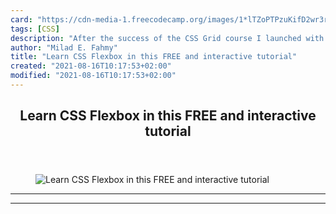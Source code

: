 ```yaml
---
card: "https://cdn-media-1.freecodecamp.org/images/1*lTZoPTPzuKifD2wr3rUETw.png"
tags: [CSS]
description: "After the success of the CSS Grid course I launched with free"
author: "Milad E. Fahmy"
title: "Learn CSS Flexbox in this FREE and interactive tutorial"
created: "2021-08-16T10:17:53+02:00"
modified: "2021-08-16T10:17:53+02:00"
---
```

<div class="site-wrapper">
<main id="site-main" class="site-main outer">
<div class="inner">
<article class="post-full post tag-css tag-web-development tag-design tag-startup tag-web-design ">
<header class="post-full-header">
<h1 class="post-full-title">Learn CSS Flexbox in this FREE and interactive tutorial</h1>
</header>
<figure class="post-full-image">
<picture>
<source media="(max-width: 700px)" sizes="1px" srcset="data:image/gif;base64,R0lGODlhAQABAIAAAAAAAP///yH5BAEAAAAALAAAAAABAAEAAAIBRAA7 1w">
<source media="(min-width: 701px)" sizes="(max-width: 800px) 400px,
(max-width: 1170px) 700px,
1400px" srcset="https://cdn-media-1.freecodecamp.org/images/1*lTZoPTPzuKifD2wr3rUETw.png 300w,
https://cdn-media-1.freecodecamp.org/images/1*lTZoPTPzuKifD2wr3rUETw.png 600w,
https://cdn-media-1.freecodecamp.org/images/1*lTZoPTPzuKifD2wr3rUETw.png 1000w,
https://cdn-media-1.freecodecamp.org/images/1*lTZoPTPzuKifD2wr3rUETw.png 2000w">
<img onerror="this.style.display='none'" src="https://cdn-media-1.freecodecamp.org/images/1*lTZoPTPzuKifD2wr3rUETw.png" alt="Learn CSS Flexbox in this FREE and interactive tutorial">
</picture>
</figure>
<section class="post-full-content">
<div class="post-content">
</div>
<hr>
<hr>
</section>
</article>
</div>
</main>
</div>
<!-- Google Tag Manager (noscript) -->
<!-- End Google Tag Manager (noscript) -->
